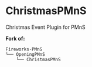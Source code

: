 # ChristmasPMnS

Christmas Event Plugin for PMnS

**Fork of:**
```
Fireworks-PMnS
└── OpeningPMnS
    └── ChristmasPMnS
```    
